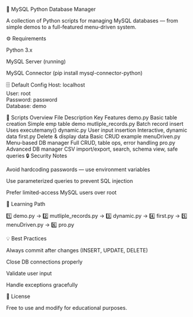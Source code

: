 🐍 MySQL Python Database Manager

A collection of Python scripts for managing MySQL databases — from simple demos to a full-featured menu-driven system.

⚙️ Requirements

Python 3.x

MySQL Server (running)

MySQL Connector (pip install mysql-connector-python)

🗄️ Default Config
Host: localhost  
User: root  
Password: password  
Database: demo  


📂 Scripts Overview
File	Description	Key Features
demo.py	Basic table creation	Simple emp table demo
mutliple_records.py	Batch record insert	Uses executemany()
dynamic.py	User input insertion	Interactive, dynamic data
first.py	Delete & display data	Basic CRUD example
menuDriven.py	Menu-based DB manager	Full CRUD, table ops, error handling
pro.py	Advanced DB manager	CSV import/export, search, schema view, safe queries
🔒 Security Notes

Avoid hardcoding passwords — use environment variables

Use parameterized queries to prevent SQL injection

Prefer limited-access MySQL users over root

🧠 Learning Path

1️⃣ demo.py → 2️⃣ mutliple_records.py → 3️⃣ dynamic.py → 4️⃣ first.py → 5️⃣ menuDriven.py → 6️⃣ pro.py

💡 Best Practices

Always commit after changes (INSERT, UPDATE, DELETE)

Close DB connections properly

Validate user input

Handle exceptions gracefully

📜 License

Free to use and modify for educational purposes.
